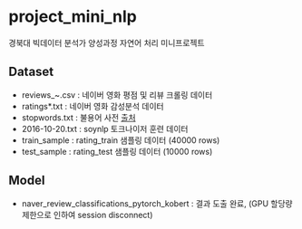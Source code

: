 # project_mini_nlp

경북대 빅데이터 분석가 양성과정 자연어 처리 미니프로젝트

## Dataset

- reviews_~.csv : 네이버 영화 평점 및 리뷰 크롤링 데이터
- ratings*.txt : 네이버 영화 감성분석 데이터
- stopwords.txt : 불용어 사전 [출처](https://deep.chulgil.me/hangugeo-bulyongeo-riseuteu/)
- 2016-10-20.txt :  soynlp 토크나이저 훈련 데이터
- train_sample : rating_train 샘플링 데이터 (40000 rows)
- test_sample : rating_test 샘플링 데이터 (10000 rows)

## Model

- naver_review_classifications_pytorch_kobert : 결과 도출 완료, (GPU 할당량 제한으로 인하여 session disconnect)
